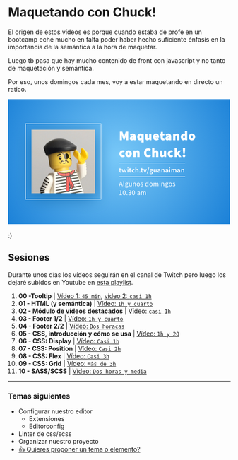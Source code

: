 # Maquetando con Chuck!

El origen de estos vídeos es porque cuando estaba de profe en un bootcamp eché mucho en falta poder haber hecho suficiente énfasis en la importancia de la semántica a la hora de maquetar.

Luego tb pasa que hay mucho contenido de front con javascript y no tanto de maquetación y semántica.

Por eso, unos domingos cada mes, voy a estar maquetando en directo un ratico.

![Maquetando con Chuck!](maquetando-con-chuck.png)

:)

## Sesiones
Durante unos días los vídeos seguirán en el canal de Twitch pero luego los dejaré subidos en Youtube en [esta playlist](https://www.youtube.com/playlist?list=PLO-mtrYE0827SRqJnPOOU1OQLbN_OZpT6).

1. **00 -Tooltip** | [Vídeo 1: `45 min`](https://www.youtube.com/watch?v=pwtNFzrbNAM), [vídeo 2: `casi 1h`](https://www.youtube.com/watch?v=SqGFoHnJg60)
1. **01 - HTML (y semántica)** | [Vídeo: `1h y cuarto`](https://www.youtube.com/watch?v=5vATBkG4Ijw)
1. **02 - Módulo de vídeos destacados** | [Vídeo: `casi 1h`](https://youtu.be/UTLDi4RBx0U)
1. **03 - Footer 1/2** | [Vídeo: `1h y cuarto`](https://youtu.be/5WGKZnxy4b4)
1. **04 - Footer 2/2** | [Vídeo: `Dos horacas`](https://youtu.be/tVqJOHIjB0w)
1. **05 - CSS, introducción y cómo se usa** | [Vídeo: `1h y 20`](https://www.twitch.tv/videos/1040101112)
1. **06 - CSS: Display** | [Vídeo: `Casi 1h`](https://www.twitch.tv/videos/1047563750)
1. **07 - CSS: Position** | [Vídeo: `Casi 2h`](https://www.twitch.tv/videos/1054818567)
1. **08 - CSS: Flex** | [Vídeo: `Casi 3h`](https://www.twitch.tv/videos/1061931165)
1. **09 - CSS: Grid** | [Vídeo: `Más de 3h`](https://www.twitch.tv/videos/1069129885)
1. **10 - SASS/SCSS** | [Vídeo: `Dos horas y media`](https://www.twitch.tv/videos/1076263962)

---
### Temas siguientes
- Configurar nuestro editor
  - Extensiones
  - Editorconfig
- Linter de css/scss
- Organizar nuestro proyecto
- [👍 Quieres proponer un tema o elemento?](https://github.com/oneeyedman/maquetando-con-chuck/issues/1)
